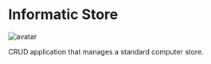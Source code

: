 # Informatic Store
![avatar](http://i.imgur.com/zAIC6qq.png)

CRUD application that manages a standard computer store.